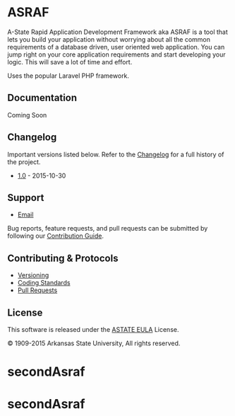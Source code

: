 # ASRAF

A-State Rapid Application Development Framework aka ASRAF is a tool that lets you build your application without worrying about all the common requirements of a database driven, user oriented web application. You can jump right on your core application requirements and start developing your logic. This will save a lot of time and effort.

Uses the popular Laravel PHP framework.

## Documentation

Coming Soon

## Changelog

Important versions listed below. Refer to the [Changelog](CHANGELOG.md) for a full history of the project.

- [1.0](CHANGELOG.md) - 2015-10-30

## Support

- [Email](mailto:asraf@astate.edu)

Bug reports, feature requests, and pull requests can be submitted by following our [Contribution Guide](CONTRIBUTING.md).

## Contributing & Protocols

- [Versioning](CONTRIBUTING.md#versioning)
- [Coding Standards](CONTRIBUTING.md#coding-standards)
- [Pull Requests](CONTRIBUTING.md#pull-requests)

## License

This software is released under the [ASTATE EULA](LICENSE) License.

© 1909-2015 Arkansas State University, All rights reserved.
# secondAsraf
# secondAsraf
